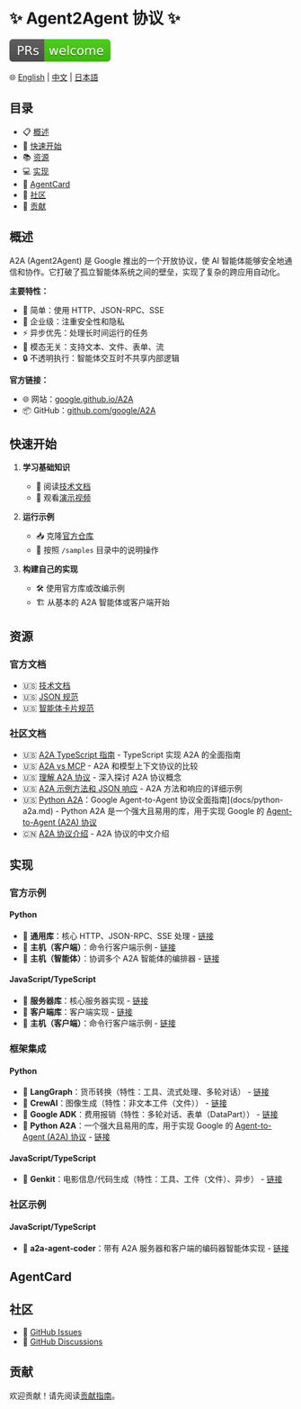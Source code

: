 # ✨ Agent2Agent 协议 ✨

![PR Welcome](/images/prs-welcome.svg)

🌐 [English](README.md) | [中文](README.zh-CN.md) | [日本語](README.ja-JP.md)

## 目录

- 📋 [概述](#概述)
- 🚀 [快速开始](#快速开始)
- 📚 [资源](#资源)
- 💻 [实现](#实现)
- 🎴 [AgentCard](#agentcard)
- 👥 [社区](#社区)
- 🤝 [贡献](#贡献)

## 概述

A2A (Agent2Agent) 是 Google 推出的一个开放协议，使 AI 智能体能够安全地通信和协作。它打破了孤立智能体系统之间的壁垒，实现了复杂的跨应用自动化。

**主要特性：**
- 🎯 简单：使用 HTTP、JSON-RPC、SSE
- 🏢 企业级：注重安全性和隐私
- ⚡ 异步优先：处理长时间运行的任务
- 🔄 模态无关：支持文本、文件、表单、流
- 🔒 不透明执行：智能体交互时不共享内部逻辑

**官方链接：**
- 🌐 网站：[google.github.io/A2A](https://google.github.io/A2A)
- 📦 GitHub：[github.com/google/A2A](https://github.com/google/A2A)

## 快速开始

1. **学习基础知识**
   - 📖 阅读[技术文档](https://google.github.io/A2A/#/documentation)
   - 🎥 观看[演示视频](https://storage.googleapis.com/gweb-developer-goog-blog-assets/original_videos/A2A_demo_v4.mp4)

2. **运行示例**
   - 📥 克隆[官方仓库](https://github.com/google/A2A)
   - 📝 按照 `/samples` 目录中的说明操作

3. **构建自己的实现**
   - 🛠️ 使用官方库或改编示例
   - 🏗️ 从基本的 A2A 智能体或客户端开始

## 资源

### 官方文档
- 🇺🇸 [技术文档](https://google.github.io/A2A/#/documentation)
- 🇺🇸 [JSON 规范](https://github.com/google/A2A/tree/main/specification/json)
- 🇺🇸 [智能体卡片规范](https://google.github.io/A2A/#/documentation?id=agent-card)

### 社区文档
- 🇺🇸 [A2A TypeScript 指南](docs/a2a-typescript-guide.md) - TypeScript 实现 A2A 的全面指南
- 🇺🇸 [A2A vs MCP](docs/a2a-vs-mcp.md) - A2A 和模型上下文协议的比较
- 🇺🇸 [理解 A2A 协议](docs/understanding-a2a-protocol.md) - 深入探讨 A2A 协议概念
- 🇺🇸 [A2A 示例方法和 JSON 响应](docs/a2a-sample-methods-and-json-responses.md) - A2A 方法和响应的详细示例
- 🇺🇸 [Python A2A](docs/python-a2a.md)：Google Agent-to-Agent 协议全面指南](docs/python-a2a.md) - Python A2A 是一个强大且易用的库，用于实现 Google 的 [Agent-to-Agent (A2A) 协议](https://google.github.io/A2A/)
- 🇨🇳 [A2A 协议介绍](https://mp.weixin.qq.com/s/ySDTLuWvJeO9n7uBw2XxmQ) - A2A 协议的中文介绍

## 实现

### 官方示例

#### Python
- 🐍 **通用库**：核心 HTTP、JSON-RPC、SSE 处理 - [链接](https://github.com/google/A2A/tree/main/samples/python/common)
- 🐍 **主机（客户端）**：命令行客户端示例 - [链接](https://github.com/google/A2A/tree/main/samples/python/hosts/cli)
- 🐍 **主机（智能体）**：协调多个 A2A 智能体的编排器 - [链接](https://github.com/google/A2A/tree/main/samples/python/hosts/multiagent)

#### JavaScript/TypeScript
- 🚀 **服务器库**：核心服务器实现 - [链接](https://github.com/google/A2A/tree/main/samples/js/src/server)
- 🚀 **客户端库**：客户端实现 - [链接](https://github.com/google/A2A/tree/main/samples/js/src/client)
- 🚀 **主机（客户端）**：命令行客户端示例 - [链接](https://github.com/google/A2A/blob/main/samples/js/src/cli.ts)

### 框架集成

#### Python
- 🐍 **LangGraph**：货币转换（特性：工具、流式处理、多轮对话） - [链接](https://github.com/google/A2A/tree/main/samples/python/agents/langgraph)
- 🐍 **CrewAI**：图像生成（特性：非文本工件（文件）） - [链接](https://github.com/google/A2A/tree/main/samples/python/agents/crewai)
- 🐍 **Google ADK**：费用报销（特性：多轮对话、表单（DataPart）） - [链接](https://github.com/google/A2A/tree/main/samples/python/agents/google_adk)
- 🐍 **Python A2A**：一个强大且易用的库，用于实现 Google 的 [Agent-to-Agent (A2A) 协议](https://google.github.io/A2A/) - [链接](https://github.com/themanojdesai/python-a2a)

#### JavaScript/TypeScript
- 🚀 **Genkit**：电影信息/代码生成（特性：工具、工件（文件）、异步） - [链接](https://github.com/google/A2A/tree/main/samples/js/src/agents)

### 社区示例

#### JavaScript/TypeScript
- 🚀 **a2a-agent-coder**：带有 A2A 服务器和客户端的编码器智能体实现 - [链接](https://github.com/sing1ee/a2a-agent-coder)

## AgentCard

## 社区

- 🐛 [GitHub Issues](https://github.com/google/A2A/issues)
- 💬 [GitHub Discussions](https://github.com/google/A2A/discussions/)

## 贡献

欢迎贡献！请先阅读[贡献指南](CONTRIBUTING.md)。 